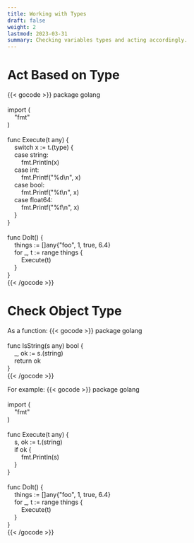```yaml
---
title: Working with Types
draft: false
weight: 2
lastmod: 2023-03-31
summary: Checking variables types and acting accordingly.
---
```


# Act Based on Type

{{< gocode >}}
<span class="golang-top-level-keyword">package</span>&nbsp;golang<br>
<br>
<span class="golang-top-level-keyword">import</span>&nbsp;<span class="golang-brace">(</span><br>
&nbsp;&nbsp;&nbsp;&nbsp;"fmt"<br>
<span class="golang-brace">)</span><br>
<br>
<span class="golang-top-level-keyword">func</span>&nbsp;<span class="golang-function">Execute</span><span class="golang-brace">(</span>t&nbsp;<span class="golang-variable-type">any</span><span class="golang-brace">)</span>&nbsp;<span class="golang-brace">{</span><br>
&nbsp;&nbsp;&nbsp;&nbsp;<span class="golang-control-keyword">switch</span>&nbsp;x&nbsp;:=&nbsp;t.<span class="golang-brace">(</span><span class="golang-control-keyword">type</span><span class="golang-brace">)</span>&nbsp;<span class="golang-brace">{</span><br>
&nbsp;&nbsp;&nbsp;&nbsp;<span class="golang-control-keyword">case</span>&nbsp;<span class="golang-variable-type">string</span>:<br>
&nbsp;&nbsp;&nbsp;&nbsp;&nbsp;&nbsp;&nbsp;&nbsp;<span class="golang-function">fmt.Println</span><span class="golang-brace">(</span>x<span class="golang-brace">)</span><br>
&nbsp;&nbsp;&nbsp;&nbsp;<span class="golang-control-keyword">case</span>&nbsp;<span class="golang-variable-type">int</span>:<br>
&nbsp;&nbsp;&nbsp;&nbsp;&nbsp;&nbsp;&nbsp;&nbsp;<span class="golang-function">fmt.Printf</span><span class="golang-brace">(</span>"%d\n",&nbsp;x<span class="golang-brace">)</span><br>
&nbsp;&nbsp;&nbsp;&nbsp;<span class="golang-control-keyword">case</span>&nbsp;<span class="golang-variable-type">bool</span>:<br>
&nbsp;&nbsp;&nbsp;&nbsp;&nbsp;&nbsp;&nbsp;&nbsp;<span class="golang-function">fmt.Printf</span><span class="golang-brace">(</span>"%t\n",&nbsp;x<span class="golang-brace">)</span><br>
&nbsp;&nbsp;&nbsp;&nbsp;<span class="golang-control-keyword">case</span>&nbsp;<span class="golang-variable-type">float64</span>:<br>
&nbsp;&nbsp;&nbsp;&nbsp;&nbsp;&nbsp;&nbsp;&nbsp;<span class="golang-function">fmt.Printf</span><span class="golang-brace">(</span>"%f\n",&nbsp;x<span class="golang-brace">)</span><br>
&nbsp;&nbsp;&nbsp;&nbsp;<span class="golang-brace">}</span><br>
<span class="golang-brace">}</span><br>
<br>
<span class="golang-top-level-keyword">func</span>&nbsp;<span class="golang-function">DoIt</span><span class="golang-brace">()</span>&nbsp;<span class="golang-brace">{</span><br>
&nbsp;&nbsp;&nbsp;&nbsp;things&nbsp;:=&nbsp;[]<span class="golang-variable-type">any</span><span class="golang-brace">{</span>"foo",&nbsp;<span class="golang-primitive-value">1</span>,&nbsp;<span class="golang-primitive-value">true</span>,&nbsp;<span class="golang-primitive-value">6.4</span><span class="golang-brace">}</span><br>
&nbsp;&nbsp;&nbsp;&nbsp;<span class="golang-control-keyword">for</span>&nbsp;_,&nbsp;t&nbsp;:=&nbsp;<span class="golang-control-keyword">range</span>&nbsp;things&nbsp;<span class="golang-brace">{</span><br>
&nbsp;&nbsp;&nbsp;&nbsp;&nbsp;&nbsp;&nbsp;&nbsp;<span class="golang-function">Execute</span><span class="golang-brace">(</span>t<span class="golang-brace">)</span><br>
&nbsp;&nbsp;&nbsp;&nbsp;<span class="golang-brace">}</span><br>
<span class="golang-brace">}</span><br>
{{< /gocode >}}

# Check Object Type

As a function:
{{< gocode >}}
<span class="golang-top-level-keyword">package</span>&nbsp;golang<br>
<br>
<span class="golang-top-level-keyword">func</span>&nbsp;<span class="golang-function">IsString</span><span class="golang-brace">(</span>s&nbsp;<span class="golang-variable-type">any</span><span class="golang-brace">)</span>&nbsp;<span class="golang-variable-type">bool</span>&nbsp;<span class="golang-brace">{</span><br>
&nbsp;&nbsp;&nbsp;&nbsp;_,&nbsp;ok&nbsp;:=&nbsp;s.<span class="golang-brace">(</span><span class="golang-variable-type">string</span><span class="golang-brace">)</span><br>
&nbsp;&nbsp;&nbsp;&nbsp;<span class="golang-control-keyword">return</span>&nbsp;ok<br>
<span class="golang-brace">}</span><br>
{{< /gocode >}}

For example:
{{< gocode >}}
<span class="golang-top-level-keyword">package</span>&nbsp;golang<br>
<br>
<span class="golang-top-level-keyword">import</span>&nbsp;<span class="golang-brace">(</span><br>
&nbsp;&nbsp;&nbsp;&nbsp;"fmt"<br>
<span class="golang-brace">)</span><br>
<br>
<span class="golang-top-level-keyword">func</span>&nbsp;<span class="golang-function">Execute</span><span class="golang-brace">(</span>t&nbsp;<span class="golang-variable-type">any</span><span class="golang-brace">)</span>&nbsp;<span class="golang-brace">{</span><br>
&nbsp;&nbsp;&nbsp;&nbsp;s,&nbsp;ok&nbsp;:=&nbsp;t.<span class="golang-brace">(</span><span class="golang-variable-type">string</span><span class="golang-brace">)</span><br>
&nbsp;&nbsp;&nbsp;&nbsp;<span class="golang-control-keyword">if</span>&nbsp;ok&nbsp;<span class="golang-brace">{</span><br>
&nbsp;&nbsp;&nbsp;&nbsp;&nbsp;&nbsp;&nbsp;&nbsp;<span class="golang-function">fmt.Println</span><span class="golang-brace">(</span>s<span class="golang-brace">)</span><br>
&nbsp;&nbsp;&nbsp;&nbsp;<span class="golang-brace">}</span><br>
<span class="golang-brace">}</span><br>
<br>
<span class="golang-top-level-keyword">func</span>&nbsp;<span class="golang-function">DoIt</span><span class="golang-brace">()</span>&nbsp;<span class="golang-brace">{</span><br>
&nbsp;&nbsp;&nbsp;&nbsp;things&nbsp;:=&nbsp;[]<span class="golang-variable-type">any</span><span class="golang-brace">{</span>"foo",&nbsp;<span class="golang-primitive-value">1</span>,&nbsp;<span class="golang-primitive-value">true</span>,&nbsp;<span class="golang-primitive-value">6.4</span><span class="golang-brace">}</span><br>
&nbsp;&nbsp;&nbsp;&nbsp;<span class="golang-control-keyword">for</span>&nbsp;_,&nbsp;t&nbsp;:=&nbsp;<span class="golang-control-keyword">range</span>&nbsp;things&nbsp;<span class="golang-brace">{</span><br>
&nbsp;&nbsp;&nbsp;&nbsp;&nbsp;&nbsp;&nbsp;&nbsp;<span class="golang-function">Execute</span><span class="golang-brace">(</span>t<span class="golang-brace">)</span><br>
&nbsp;&nbsp;&nbsp;&nbsp;<span class="golang-brace">}</span><br>
<span class="golang-brace">}</span><br>
{{< /gocode >}}
